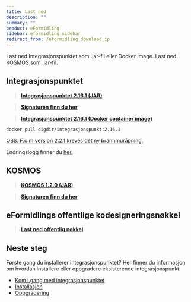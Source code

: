 ```yaml
---
title: Last ned
description: ""
summary: ""
product: eFormidling
sidebar: eformidling_sidebar
redirect_from: /eformidling_download_ip
---
```


Last ned Integrasjonspunktet som .jar-fil eller Docker image. Last ned KOSMOS som .jar-fil.

## Integrasjonspunktet

> [**Integrasjonspunktet 2.16.1 (JAR)**](https://repo1.maven.org/maven2/no/difi/meldingsutveksling/integrasjonspunkt/2.16.1/integrasjonspunkt-2.16.1.jar)

> [**Signaturen finn du her**](https://repo1.maven.org/maven2/no/difi/meldingsutveksling/integrasjonspunkt/2.16.1/integrasjonspunkt-2.16.1.jar.asc)

> [**Integrasjonspunktet 2.16.1 (Docker container image)** ](https://hub.docker.com/layers/digdir/integrasjonspunkt/2.16.1/images/sha256-bbbcc862698c9365d394ecbdd0730a8e3486d952d336813d6830ba36c5e0ff84?context=explore)

`docker pull digdir/integrasjonspunkt:2.16.1`

[OBS. F.o.m versjon 2.2.1 kreves det ny brannmuråpning.](../installasjon/forberede_installasjon#brannmur%C3%A5pninger-i-produksjon)

Endringslogg finner du [her.](../Oppgradering/endringslogg)

## KOSMOS

> [**KOSMOS 1.2.0 (JAR)**](https://repo1.maven.org/maven2/no/difi/move/kosmos/1.2.0/kosmos-1.2.0.jar)

> [**Signaturen finn du her**](https://repo1.maven.org/maven2/no/difi/move/kosmos/1.2.0/kosmos-1.2.0.jar.asc)

## eFormidlings offentlige kodesigneringsnøkkel

> [**Last ned offentlig nøkkel**](/resources/eformidling/public_keys/eformidling-key.asc)

## Neste steg

Første gang du installerer integrasjonspunktet? Her finner du informasjon om hvordan installere eller oppgradere eksisterende integrasjonspunkt.

- [Kom i gang med integrasjonspunktet](../installasjon/)
- [Installasjon](../installasjon/installasjon)
- [Oppgradering](../Oppgradering/)

